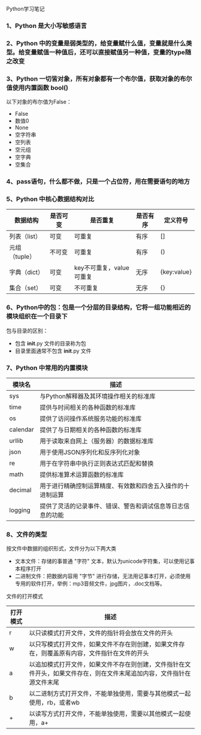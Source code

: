 Python学习笔记

### 1、Python 是大小写敏感语言

### 2、Python 中的变量是弱类型的，给变量赋什么值，变量就是什么类型。给变量赋值一种值后，还可以直接赋值另一种值，变量的type随之改变

### 3、Python 一切皆对象，所有对象都有一个布尔值，获取对象的布尔值使用内置函数 bool()  
   以下对象的布尔值为False：
   - False  
   - 数值0  
   - None  
   - 空字符串  
   - 空列表  
   - 空元组  
   - 空字典  
   - 空集合  

### 4、pass语句，什么都不做，只是一个占位符，用在需要语句的地方


### 5、Python 中核心数据结构对比
|  数据结构    | 是否可变  | 是否重复                | 是否有序  | 定义符号    |
| ----------- | -------- | ---------------------  | --------  | ---------  |
| 列表（list） | 可变     | 可重复                  | 有序      | []          |
| 元组（tuple）| 不可变   | 可重复                  | 有序      | ()          |
| 字典（dict） | 可变     | key不可重复，value可重复 | 无序      | {key:value} |
| 集合（set）  | 可变     | 不可重复                | 无序      | {}          |


### 6、Python中的包：包是一个分层的目录结构，它将一组功能相近的模块组织在一个目录下
包与目录的区别：
- 包含 __init__.py 文件的目录称为包
- 目录里面通常不包含 __init__.py 文件


### 7、Python 中常用的内置模块
| 模块名     |  描述                                                 |
| --------- | ----------------------------------------------------  |
|  sys      |  与Python解释器及其环境操作相关的标准库                   |
|  time     |  提供与时间相关的各种函数的标准库                         |
|  os       |  提供了访问操作系统服务功能的标准库                       |
|  calendar |  提供了与日期相关的各种函数的标准库                        |
|  urllib   |  用于读取来自网上（服务器）的数据标准库                    |
|  json     |  用于使用JSON序列化和反序列化对象                         |
|  re       |  用于在字符串中执行正则表达式匹配和替换                    |
|  math     |  提供标准算术运算函数的标准库                             |
|  decimal  |  用于进行精确控制运算精度、有效数和四舍五入操作的十进制运算  |
|  logging  |  提供了灵活的记录事件、错误、警告和调试信息等日志信息的功能  |


### 8、文件的类型
按文件中数据的组织形式，文件分为以下两大类
- 文本文件：存储的事普通 "字符" 文本，默认为unicode字符集，可以使用记事本程序打开
- 二进制文件：把数据内容用 "字节" 进行存储，无法用记事本打开，必须使用专用的软件打开，举例：mp3音频文件，jpg图片，.doc文档等。

文件的打开模式

| 打开模式   |  描述                                                 |
| --------- | ----------------------------------------------------  |
|  r        |  以只读模式打开文件，文件的指针将会放在文件的开头          |
|  w        |  以只写模式打开文件，如果文件不存在则创建，如果文件存在，则覆盖原有内容，文件指针在文件的开头 |
|  a        |  以追加模式打开文件，如果文件不存在则创建，文件指针在文件开头，如果文件存在，则在文件末尾追加内容，文件指针在源文件末尾 |
|  b        |  以二进制方式打开文件，不能单独使用，需要与其他模式一起使用，rb，或者wb  |
|  +        |  以读写方式打开文件，不能单独使用，需要以其他模式一起使用，a+ |

